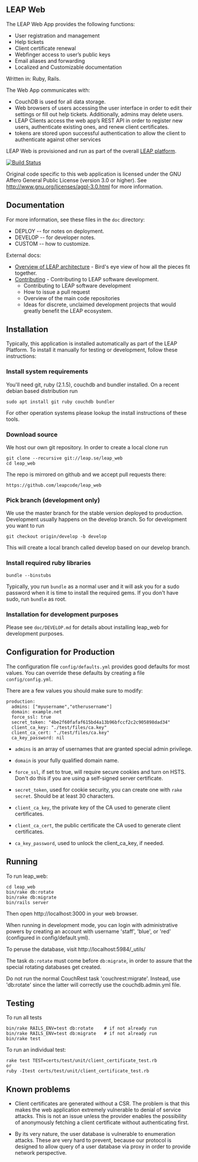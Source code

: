 LEAP Web
---------------------

The LEAP Web App provides the following functions:

* User registration and management
* Help tickets
* Client certificate renewal
* Webfinger access to user’s public keys
* Email aliases and forwarding
* Localized and Customizable documentation

Written in: Ruby, Rails.

The Web App communicates with:

* CouchDB is used for all data storage.
* Web browsers of users accessing the user interface in order to edit their settings or fill out help tickets. Additionally, admins may delete users.
* LEAP Clients access the web app’s REST API in order to register new users, authenticate existing ones, and renew client certificates.
* tokens are stored upon successful authentication to allow the client to authenticate against other services

LEAP Web is provisioned and run as part of the overall [LEAP platform](https://leap.se/en/docs/platform).

[![Build Status](https://travis-ci.org/leapcode/leap_web.svg?branch=master)](https://travis-ci.org/leapcode/leap_web)

Original code specific to this web application is licensed under the GNU
Affero General Public License (version 3.0 or higher). See
http://www.gnu.org/licenses/agpl-3.0.html for more information.


Documentation
---------------------------

For more information, see these files in the ``doc`` directory:

* DEPLOY -- for notes on deployment.
* DEVELOP -- for developer notes.
* CUSTOM -- how to customize.

External docs:

* [Overview of LEAP architecture](https://leap.se/en/docs/design/overview) - Bird's eye view of how all the pieces fit together.
* [Contributing](https://leap.se/en/docs/get-involved) - Contributing to LEAP software development.
  * Contributing to LEAP software development
  * How to issue a pull request
  * Overview of the main code repositories
  * Ideas for discrete, unclaimed development projects that would greatly benefit the LEAP ecosystem.

Installation
---------------------------

Typically, this application is installed automatically as part of the
LEAP Platform. To install it manually for testing or development, follow
these instructions:

### Install system requirements

You'll need git, ruby (2.1.5), couchdb and bundler installed.
On a recent debian based distribution run

    sudo apt install git ruby couchdb bundler

For other operation systems please lookup the install instructions of these
tools.

### Download source

We host our own git repository. In order to create a local clone run

    git clone --recursive git://leap.se/leap_web
    cd leap_web

The repo is mirrored on github and we accept pull requests there:

    https://github.com/leapcode/leap_web

### Pick branch (development only)

We use the master branch for the stable version deployed to production.
Development usually happens on the develop branch. So for development you
want to run

    git checkout origin/develop -b develop

This will create a local branch called develop based on our develop branch.

### Install required ruby libraries

    bundle --binstubs

Typically, you run ``bundle`` as a normal user and it will ask you for a
sudo password when it is time to install the required gems. If you don't
have sudo, run ``bundle`` as root.

### Installation for development purposes

Please see `doc/DEVELOP.md` for details about installing
leap_web for development purposes.

Configuration for Production
----------------------------

The configuration file `config/defaults.yml` provides good defaults for
most values. You can override these defaults by creating a file
`config/config.yml`.

There are a few values you should make sure to modify:

    production:
      admins: ["myusername","otherusername"]
      domain: example.net
      force_ssl: true
      secret_token: "4be2f60fafaf615bd4a13b96bfccf2c2c905898dad34"
      client_ca_key: "./test/files/ca.key"
      client_ca_cert: "./test/files/ca.key"
      ca_key_password: nil

* `admins` is an array of usernames that are granted special admin
   privilege.

* `domain` is your fully qualified domain name.

* `force_ssl`, if set to true, will require secure cookies and turn on
   HSTS. Don't do this if you are using a self-signed server certificate.

* `secret_token`, used for cookie security, you can create one with
  `rake secret`. Should be at least 30 characters.

* `client_ca_key`, the private key of the CA used to generate client
   certificates.

* `client_ca_cert`, the public certificate the CA used to generate client
   certificates.

* `ca_key_password`, used to unlock the client_ca_key, if needed.

Running
-----------------------------

To run leap_web:

    cd leap_web
    bin/rake db:rotate
    bin/rake db:migrate
    bin/rails server

Then open http://localhost:3000 in your web browser.

When running in development mode, you can login with administrative
powers by creating an account with username 'staff', 'blue', or 'red'
(configured in config/default.yml).

To peruse the database, visit http://localhost:5984/_utils/

The task `db:rotate` must come before `db:migrate`, in order to assure that
the special rotating databases get created.

Do not run the normal CouchRest task 'couchrest:migrate'. Instead, use
'db:rotate' since the latter will correctly use the couchdb.admin.yml file.

Testing
--------------------------------

To run all tests

    bin/rake RAILS_ENV=test db:rotate    # if not already run
    bin/rake RAILS_ENV=test db:migrate   # if not already run
    bin/rake test

To run an individual test:

    rake test TEST=certs/test/unit/client_certificate_test.rb
    or
    ruby -Itest certs/test/unit/client_certificate_test.rb

Known problems
---------------------------

* Client certificates are generated without a CSR. The problem is that
  this makes the web application extremely vulnerable to denial of
  service attacks. This is not an issue unless the provider enables the
  possibility of anonymously fetching a client certificate without
  authenticating first.

* By its very nature, the user database is vulnerable to enumeration
  attacks. These are very hard to prevent, because our protocol is
  designed to allow query of a user database via proxy in order to
  provide network perspective.

